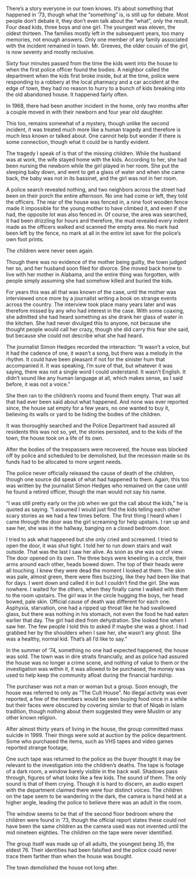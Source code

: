 There’s a story everyone in our town knows. It’s about something that happened in ‘73, though what the “something” is, is still up for debate. Most people don’t debate it, they don’t even talk about the “what”, only the result. Four dead kids, three boys and one girl. The youngest was eleven, the oldest thirteen. The families mostly left in the subsequent years, too many memories, not enough answers. Only one member of any family associated with the incident remained in town. Mr. Greeves, the older cousin of the girl, is now seventy and mostly reclusive.    
  
Sixty four minutes passed from the time the kids went into the house to when the first police officer found the bodies. A neighbor called the department when the kids first broke inside, but at the time, police were responding to a robbery at the local pharmacy and a car accident at the edge of town, they had no reason to hurry to a bunch of kids breaking into the old abandoned house. It happened fairly often.   
  
In 1968, there had been another incident in the home, only two months after a couple moved in with their newborn and four year old daughter.   
  
This too, remains somewhat of a mystery, though unlike the second incident, it was treated much more like a human tragedy and therefore is much less known or talked about. One cannot help but wonder if there is some connection, though what it could be is hardly evident.   
  
The tragedy I speak of is that of the missing children. While the husband was at work, the wife stayed home with the kids. According to her, she had been nursing the newborn while the girl played in her room. She put the sleeping baby down, and went to get a glass of water and when she came back, the baby was not in its bassinet, and the girl was not in her room.  
  
A police search revealed nothing, and two neighbors across the street had been on their porch the entire afternoon. No one had come or left, they told the officers. The rear of the house was fenced in, a nine foot wooden fence made it impossible for the young mother to have climbed it, and even if she had, the opposite lot was also fenced in. Of course, the area was searched, it had been drizzling for hours and therefore, the mud revealed every indent made as the officers walked and scanned the empty area. No mark had been left by the fence, no mark at all in the entire lot save for the police’s own foot prints.   
  
The children were never seen again.   
  
Though there was no evidence of the mother being guilty, the town judged her so, and her husband soon filed for divorce. She moved back home to live with her mother in Alabama, and the entire thing was forgotten, with people simply assuming she had somehow killed and buried the kids.  
  
For years this was all that was known of the case, until the mother was interviewed once more by a journalist writing a book on strange events across the country. The interview took place many years later and was therefore missed by any who had interest in the case. With some coaxing, she admitted she had heard something as she drank her glass of water in the kitchen. She had never divulged this to anyone, not because she thought people would call her crazy, though she did carry this fear she said, but because she could not describe what she had heard.   
  
The journalist Simon Hedges recorded the interaction: “It wasn’t a voice, but it had the cadence of one, it wasn’t a song, but there was a melody in the rhythm. It could have been pleasant if not for the sinister hum that accompanied it. It was speaking, I’m sure of that, but whatever it was saying, there was not a single word I could understand. It wasn’t English. It didn’t sound like any human language at all, which makes sense, as I said before, it was not a voice.”   
  
She then ran to the children’s rooms and found them empty. That was all that had ever been said about what happened. And none was ever reported since, the house sat empty for a few years, no one wanted to buy it, believing its walls or yard to be hiding the bodies of the children.   
  
It was thoroughly searched and the Police Department had assured all residents this was not so, yet, the stories persisted, and to the kids of the town, the house took on a life of its own.   
  
After the bodies of the trespassers were recovered, the house was blocked off by police and scheduled to be demolished, but the recession made so its funds had to be allocated to more urgent needs.   
  
The police never officially released the cause of death of the children, though one source did speak of what had happened to them. Again, this too was written by the journalist Simon Hedges who remained on the case until he found a retired officer, though the man would not say his name.   
  
“I was still pretty early on the job when we got the call about the kids,” he is quoted as saying. “I assumed I would just find the kids telling each other scary stories as we had a few times before. The first thing I heard when I came through the door was the girl screaming for help upstairs. I ran up and saw her, she was in the hallway, banging on a closed bedroom door.   
  
I tried to ask what happened but she only cried and screamed. I tried to open the door, it was shut tight. I told her to run down stairs and wait outside. That was the last I saw her alive. As soon as she was out of view. The door opened on its own. The three boys were kneeling in a circle, their arms around each other, heads bowed down. The top of their heads were all touching. I knew they were dead the moment I looked at them. The skin was pale, almost green, there were flies buzzing, like they had been like that for days. I went down and called it in but I couldn’t find the girl. She was nowhere. I waited for the others, when they finally came I walked with them to the room upstairs. The girl was in the circle hugging the boys, her head bowed, pale skin. Official cause of death was different for each one. Asphyxia, starvation, one had a ripped up throat like he had swallowed glass, but there was nothing in his stomach, not even the food he had eaten earlier that day. The girl had died from dehydration. She looked fine when I saw her. The few people I told this to asked if maybe she was a ghost. I had grabbed her by the shoulders when I saw her, she wasn’t any ghost. She was a healthy, normal kid. That’s all I’d like to say.”  
   
In the summer of ‘74, something no one had expected happened, the house was sold. The town was in dire straits financially, and as police had assured the house was no longer a crime scene, and nothing of value to them or the investigation was within it, it was allowed to be purchased, the money was used to help keep the community afloat during the financial hardship.   
  
The purchaser was not a man or woman but a group. Soon enough, the house was referred to only as “The Cult House”. No illegal activity was ever reported, a few of the members would be seen buying food once in a while but their faces were obscured by covering similar to that of Niqab in Islam tradition, though nothing about them suggested they were Muslim or any other known religion.   
  
After almost thirty years of living in the house, the group committed mass suicide in 1999. Their things were sold at auction by the police department. Some who purchased the items, such as VHS tapes and video games reported strange footage,   
  
One such tape was returned to the police as the buyer thought it may be relevant to the investigation into the children’s deaths. The tape is footage of a dark room, a window barely visible in the back wall. Shadows pass through, figures of what looks like a few kids. The sound of them. The only sound is that of them crying. Though it is hard to discern, an audio expert with the department claimed there were four distinct voices. The children on the tape seem to be wandering in the dark, the camera is hand held at a higher angle, leading the police to believe there was an adult in the room.   
  
The window seems to be that of the second floor bedroom where the children were found in ‘73, though the official report states these could not have been the same children as the camera used was not invented until the mid nineteen eighties. The children on the tape were never identified.   
  
The group itself was made up of all adults, the youngest being 35, the eldest 76. Their identities had been falsified and the police could never trace them farther than when the house was bought.   
  
The town demolished the house not long after.   
